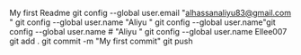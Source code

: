 My first Readme
git config --global user.email "alhassanaliyu83@gmail.com "
git config --global user.name "Aliyu "
git config --global user.name"git config --global user.name # "Aliyu "
git config --global user.name Ellee007 
git add .
git commit  -m "My first commit"
git push 
